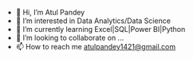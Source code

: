 - 👋 Hi, I’m Atul Pandey
- 👀 I’m interested in Data Analytics/Data Science
- 🌱 I’m currently learning Excel|SQL|Power BI|Python
- 💞️ I’m looking to collaborate on ...
- 📫 How to reach me atulpandey1421@gmail.com 

